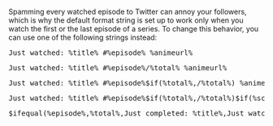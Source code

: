Spamming every watched episode to Twitter can annoy your followers, which is why the default format string is set up to work only when you watch the first or the last episode of a series. To change this behavior, you can use one of the following strings instead:

<pre>Just watched: %title% #%episode% %animeurl%</pre>
<pre>Just watched: %title% #%episode%/%total% %animeurl%</pre>
<pre>Just watched: %title% #%episode%$if(%total%,/%total%) %animeurl%</pre>
<pre>Just watched: %title% #%episode%$if(%total%,/%total%)$if(%score%, (Score: %score%)) %animeurl%</pre>
<pre>$ifequal(%episode%,%total%,Just completed: %title%,Just watched: %title% #%episode%$if(%total%,/%total%))$if(%score%, (Score: %score%)) %animeurl%</pre>

